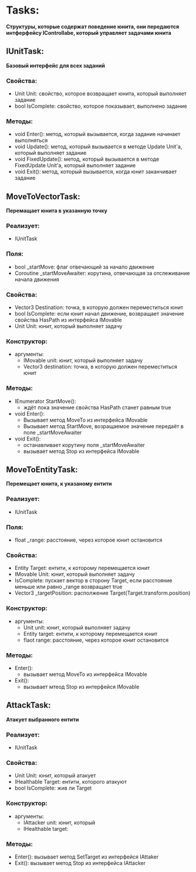 # Tasks:
**Структуры, которые содержат поведение юнита, они передаются интферфейсу IControllabe, который управляет задачами юнита**

## IUnitTask:
**Базовый интерфейс для всех заданий**
### Свойства:
- Unit Unit: свойство, которое возвращает юнита, который выполняет задание
- bool IsComplete: свойство, которое показывает, выполнено задание
### Методы:
- void Enter(): метод, который вызывается, когда задание начинает выполняться
- void Update(): метод, который вызывается в методе Update Unit'a, который выполняет задание
- void FixedUpdate(): метод, который вызывается в методе FixedUpdate Unit'a, который выполняет задание
- void Exit(): метод, который вызывается, когда юнит заканчивает задание

## MoveToVectorTask:
**Перемащает юнита в указанную точку**
### Реализует:
- IUnitTask
### Поля:
- bool _startMove: флаг отвечающий за начало движение
- Coroutine _startMoveAwaiter: корутина, отвечающая за отслеживание начала движения
### Свойства:
- Vector3 Destination: точка, в которую должен переместиться юнит
- bool IsComplete: если юнит начал движение, возвращает значение свойства HasPath из интерфейса IMovable
- Unit Unit: юнит, который выполняет задачу
### Конструктор:
- аргументы: 
	- IMovable unit: юнит, который выполняет задачу
	- Vector3 destination: точка, в которую должен переместиться юнит
### Методы:
- IEnumerator StartMove():
	- ждёт пока значение свойства HasPath станет равным true
- void Enter():
	- Вызывает метод MoveTo из интерфейса IMovable
	- Вызывает метод StartMove, возращаемое значение передаёт в поле _startMoveAwaiter
- void Exit():
	- останавливает корутину поля _startMoveAwaiter
	- вызывает метод Stop из интерфейса IMovable

## MoveToEntityTask:
**Перемещает юнита, к указаному ентити**
### Реализует:
- IUnitTask
### Поля:
- float _range: расстояние, через которое юнит остановится 
### Свойства:
- Entity Target: ентити, к которому перемещается юнит
- IMovable Unit: юнит, который выполняет задачу
- IsComplete: пускает вектор в сторону Target, если расстояние меньше или равно _range возвращает true
- Vector3 _targetPosition: располжение Target(Target.transform.position)
### Конструктор:
- аргументы:
	- Unit unit: юнит, который выполняет задачу
	- Entity target: ентити, к которому перемещается юнит
	- flaot range: расстояние, через которое юнит остановится 
### Методы:
- Enter():
	- вызывает метод MoveTo из интерфейса IMovable
- Exit():
	- вызывает мтеод Stop из интерфейся IMovable

## AttackTask:
**Атакует выбранного ентити**
### Реализует:
- IUnitTask
### Свойства:
- Unit Unit: юнит, который атакует
- IHealthable Target: ентити, которого атакуют
- bool IsComplete: жив ли Target
### Конструктор:
- аргументы:
	- IAttacker unit: юнит, который 
	- IHealthable target: 
### Методы:
- Enter(): вызывает метод SetTarget из интерфейся IAttaker
- Exit(): вызывает метод Stop из интерфейса IAttacker

